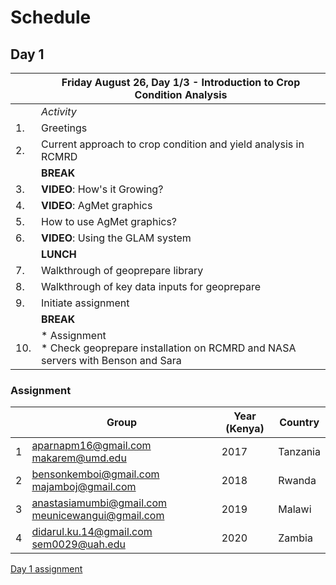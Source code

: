 # Schedule

## Day 1
|     | **Friday August 26, Day 1/3 - Introduction to Crop Condition Analysis**                         |
|-----|-------------------------------------------------------------------------------------------------|
|     | _Activity_                                                                                      |
| 1.  | Greetings                                                                                       |
| 2.  | Current approach to crop condition and yield analysis in RCMRD                                  |
|     | **BREAK**                                                                                       |
| 3.  | **VIDEO**: How's it Growing?                                                                    |
| 4.  | **VIDEO**: AgMet graphics                                                                       |
| 5.  | How to use AgMet graphics?                                                                      |
| 6.  | **VIDEO**: Using the GLAM system                                                                |
|     | **LUNCH**                                                                                       |
| 7.  | Walkthrough of geoprepare library                                                               |
| 8.  | Walkthrough of key data inputs for geoprepare                                                   |
| 9.  | Initiate assignment                                                                             |
|     | **BREAK**                                                                                       |
| 10. | * Assignment<br/>* Check geoprepare installation on RCMRD and NASA servers with Benson and Sara |

### Assignment
|  | Group                                            | Year (Kenya) | Country  |
|---|--------------------------------------------------|--------------|----------|
| 1 | aparnapm16@gmail.com makarem@umd.edu             | 2017         | Tanzania |
| 2 | bensonkemboi@gmail.com majamboj@gmail.com        | 2018         | Rwanda   |
| 3 | anastasiamumbi@gmail.com meunicewangui@gmail.com | 2019         | Malawi   |
| 4 | didarul.ku.14@gmail.com sem0029@uah.edu          | 2020         | Zambia   |

[Day 1 assignment](https://docs.google.com/document/d/1OJ8OLKgkwkwweRfim9aTKz2NFm6P9GLRvgFOaW2WQf0/edit?usp=sharing)
